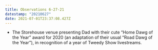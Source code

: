 ```yaml
---
title: Observations 6-27-21
datestamp: "20210627"
date: 2021-07-01T23:37:08.427Z
---
```

- The Storehouse venue presenting Dad with their cute “Home Dawg of the Year” award for 2020 (an adaptation of their usual “Road Dawg of the Year”), in recognition of a year of Tweedy Show livestreams.